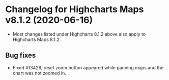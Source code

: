 # Changelog for Highcharts Maps v8.1.2 (2020-06-16)

- Most changes listed under Highcharts 8.1.2 above also apply to Highcharts Maps 8.1.2.

## Bug fixes
- Fixed #13426, reset zoom button appeared while panning maps and the chart was not zoomed in.
